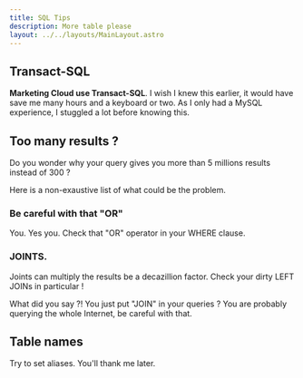 ```yaml
---
title: SQL Tips
description: More table please
layout: ../../layouts/MainLayout.astro
---
```




## Transact-SQL

**Marketing Cloud use Transact-SQL**. I wish I knew this earlier, it would have save me many hours and a keyboard or two. 
As I only had a MySQL experience, I stuggled a lot before knowing this.  

## Too many results ?

Do you wonder why your query gives you more than 5 millions results instead of 300 ?

Here is a non-exaustive list of what could be the problem.

### Be careful with that "OR"
You. Yes you. Check that "OR" operator in your WHERE clause. 

### JOINTS.

Joints can multiply the results be a decazillion factor. Check your dirty LEFT JOINs in particular ! 

What did you say ?! You just put "JOIN" in your queries ? You are probably querying the whole Internet, be careful with that.

## Table names

Try to set aliases. You'll thank me later.

